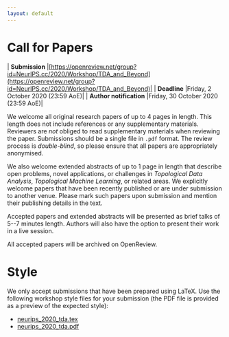 ```yaml
---
layout: default
---
```


# Call for Papers

| **Submission**          |[https://openreview.net/group?id=NeurIPS.cc/2020/Workshop/TDA_and_Beyond](https://openreview.net/group?id=NeurIPS.cc/2020/Workshop/TDA_and_Beyond)|
| **Deadline**            |Friday,  2 October 2020 (23:59 AoE)|
| **Author notification** |Friday, 30 October 2020 (23:59 AoE)|

We welcome all original research papers of up to 4 pages in length. This
length does not include references or any supplementary materials. Reviewers 
are *not* obliged to read supplementary materials when reviewing the paper.
Submissions should be a single file in `.pdf` format. The review process
is *double-blind*, so please ensure that all papers are appropriately
anonymised.

We also welcome extended abstracts of up to 1 page in length that
describe open problems, novel applications, or challenges in
*Topological Data Analysis*, *Topological Machine Learning*, or related
areas. We explicitly welcome papers that have been recently published or
are under submission to another venue. Please mark such papers
upon submission and mention their publishing details in the
text.

Accepted papers and extended abstracts will be presented as brief talks
of 5--7 minutes length. Authors will also have the option to present
their work in a live session.

All accepted papers will be archived on OpenReview.

# Style

We only accept submissions that have been prepared using LaTeX. Use the
following workshop style files for your submission (the PDF file is
provided as a preview of the expected style):

- [neurips_2020_tda.tex](/assets/neurips_2020_tda.tex)
- [neurips_2020_tda.pdf](/assets/neurips_2020_tda.pdf)
